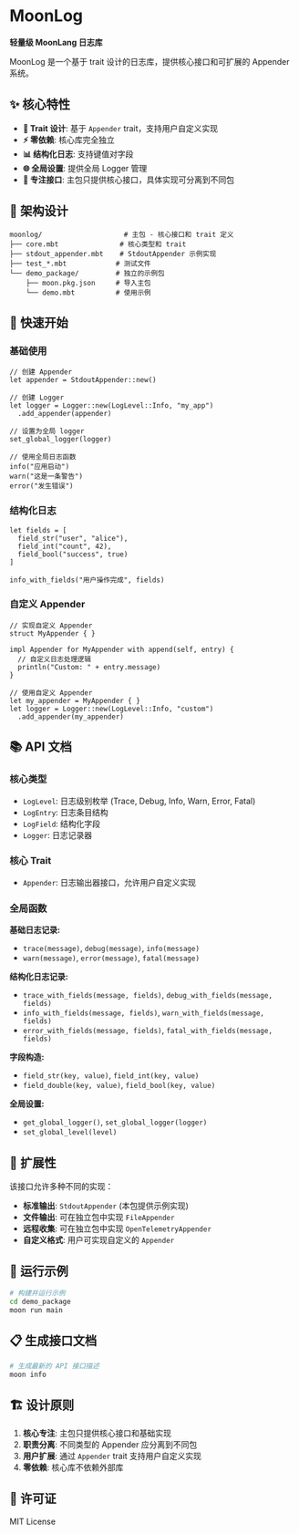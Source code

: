# MoonLog

**轻量级 MoonLang 日志库**

MoonLog 是一个基于 trait 设计的日志库，提供核心接口和可扩展的 Appender 系统。

## ✨ 核心特性

- **🔧 Trait 设计**: 基于 `Appender` trait，支持用户自定义实现
- **⚡ 零依赖**: 核心库完全独立
- **📊 结构化日志**: 支持键值对字段
- **🌐 全局设置**: 提供全局 Logger 管理
- **🎯 专注接口**: 主包只提供核心接口，具体实现可分离到不同包

## 📁 架构设计

```
moonlog/                    # 主包 - 核心接口和 trait 定义
├── core.mbt               # 核心类型和 trait
├── stdout_appender.mbt    # StdoutAppender 示例实现
├── test_*.mbt            # 测试文件
└── demo_package/         # 独立的示例包
    ├── moon.pkg.json     # 导入主包
    └── demo.mbt          # 使用示例
```

## 🚀 快速开始

### 基础使用

```moonbit
// 创建 Appender
let appender = StdoutAppender::new()

// 创建 Logger
let logger = Logger::new(LogLevel::Info, "my_app")
  .add_appender(appender)

// 设置为全局 logger
set_global_logger(logger)

// 使用全局日志函数
info("应用启动")
warn("这是一条警告")
error("发生错误")
```

### 结构化日志

```moonbit
let fields = [
  field_str("user", "alice"),
  field_int("count", 42),
  field_bool("success", true)
]

info_with_fields("用户操作完成", fields)
```

### 自定义 Appender

```moonbit
// 实现自定义 Appender
struct MyAppender { }

impl Appender for MyAppender with append(self, entry) {
  // 自定义日志处理逻辑
  println("Custom: " + entry.message)
}

// 使用自定义 Appender
let my_appender = MyAppender { }
let logger = Logger::new(LogLevel::Info, "custom")
  .add_appender(my_appender)
```

## 📚 API 文档

### 核心类型

- `LogLevel`: 日志级别枚举 (Trace, Debug, Info, Warn, Error, Fatal)
- `LogEntry`: 日志条目结构
- `LogField`: 结构化字段
- `Logger`: 日志记录器

### 核心 Trait

- `Appender`: 日志输出器接口，允许用户自定义实现

### 全局函数

**基础日志记录:**
- `trace(message)`, `debug(message)`, `info(message)`
- `warn(message)`, `error(message)`, `fatal(message)`

**结构化日志记录:**
- `trace_with_fields(message, fields)`, `debug_with_fields(message, fields)`
- `info_with_fields(message, fields)`, `warn_with_fields(message, fields)`
- `error_with_fields(message, fields)`, `fatal_with_fields(message, fields)`

**字段构造:**
- `field_str(key, value)`, `field_int(key, value)`
- `field_double(key, value)`, `field_bool(key, value)`

**全局设置:**
- `get_global_logger()`, `set_global_logger(logger)`
- `set_global_level(level)`

## 🔧 扩展性

该接口允许多种不同的实现：

- **标准输出**: `StdoutAppender` (本包提供示例实现)
- **文件输出**: 可在独立包中实现 `FileAppender`
- **远程收集**: 可在独立包中实现 `OpenTelemetryAppender`
- **自定义格式**: 用户可实现自定义的 `Appender`

## 🧪 运行示例

```bash
# 构建并运行示例
cd demo_package
moon run main
```

## 📋 生成接口文档

```bash
# 生成最新的 API 接口描述
moon info
```

## 🏗️ 设计原则

1. **核心专注**: 主包只提供核心接口和基础实现
2. **职责分离**: 不同类型的 Appender 应分离到不同包
3. **用户扩展**: 通过 `Appender` trait 支持用户自定义实现
4. **零依赖**: 核心库不依赖外部库

## 📄 许可证

MIT License